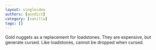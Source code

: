 ```yaml
---
layout: singleidea
authors: [aosdict]
category: [vanilla]
tags: []
---
```

Gold nuggets as a replacement for loadstones. They are expensive, but generate cursed. Like loadstones, cannot be dropped when cursed.
